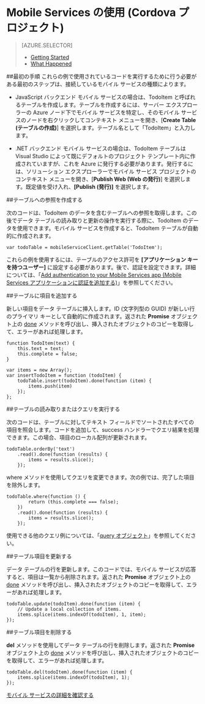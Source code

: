 <properties 
	pageTitle="Cordova モバイル サービス プロジェクトの概要 (Visual Studio 接続済みサービス)" 
	description="Visual Studio 接続済みサービスを使用して Azure Mobile Services に Cordova プロジェクトを接続した後の最初の手順について説明します。" 
	services="mobile-services" 
	documentationCenter="" 
	authors="TomArcher" 
	manager="douge" 
	editor=""/>

<tags 
	ms.service="mobile-services" 
	ms.workload="mobile" 
	ms.tgt_pltfrm="vs-getting-started" 
	ms.devlang="multiple" 
	ms.topic="article" 
	ms.date="09/17/2015" 
	ms.author="tarcher"/>

# Mobile Services の使用 (Cordova プロジェクト)

> [AZURE.SELECTOR]
> - [Getting Started](vs-mobile-services-cordova-getting-started.md)
> - [What Happened](vs-mobile-services-cordova-what-happened.md)

##最初の手順
これらの例で使用されているコードを実行するために行う必要がある最初のステップは、接続しているモバイル サービスの種類によります。

- JavaScript バックエンド モバイル サービスの場合は、TodoItem と呼ばれるテーブルを作成します。テーブルを作成するには、サーバー エクスプローラーの Azure ノード下でモバイル サービスを特定し、そのモバイル サービスのノードを右クリックしてコンテキスト メニューを開き、[**Create Table (テーブルの作成)**] を選択します。テーブル名として「TodoItem」と入力します。

- .NET バックエンド モバイル サービスの場合は、TodoItem テーブルは Visual Studio によって既にデフォルトのプロジェクト テンプレート内に作成されていますが、これを Azure に発行する必要があります。発行するには、ソリューション エクスプローラーでモバイル サービス プロジェクトのコンテキスト メニューを開き、[**Publish Web (Web の発行)**] を選択します。既定値を受け入れ、**[Publish (発行)]** を選択します。



##テーブルへの参照を作成する

次のコードは、TodoItem のデータを含むテーブルへの参照を取得します。この後でデータ テーブルの読み取りと更新の操作を実行する際に、TodoItem のデータを使用できます。モバイル サービスを作成すると、TodoItem テーブルが自動的に作成されます。

    var todoTable = mobileServiceClient.getTable('TodoItem');

これらの例を使用するには、テーブルのアクセス許可を **[アプリケーション キーを持つユーザー]** に設定する必要があります。後で、認証を設定できます。詳細については、「[Add authentication to your Mobile Services app (Mobile Services アプリケーションに認証を追加する)](mobile-services-html-get-started-users.md)」を参照してください。

##テーブルに項目を追加する

新しい項目をデータ テーブルに挿入します。ID (文字列型の GUID) が新しい行のプライマリ キーとして自動的に作成されます。返された **Promise** オブジェクト上の [done](https://msdn.microsoft.com/library/dn802826.aspx) メソッドを呼び出し、挿入されたオブジェクトのコピーを取得して、エラーがあれば処理します。

    function TodoItem(text) {
        this.text = text;
        this.complete = false;
    }
    
    var items = new Array();
    var insertTodoItem = function (todoItem) {
        todoTable.insert(todoItem).done(function (item) {
            items.push(item)
        });
    };

##テーブルの読み取りまたはクエリを実行する

次のコードは、テーブルに対してテキスト フィールドでソートされたすべての項目を照会します。コードを追加して、success ハンドラーでクエリ結果を処理できます。この場合、項目のローカル配列が更新されます。

    todoTable.orderBy('text')
        .read().done(function (results) {
            items = results.slice();
        });

where メソッドを使用してクエリを変更できます。次の例では、完了した項目を除外します。

    todoTable.where(function () {
            return (this.complete === false);
        })
        .read().done(function (results) {
            items = results.slice();
        });

使用できる他のクエリ例については、「[query オブジェクト](http://msdn.microsoft.com/library/azure/jj613353.aspx)」を参照してください。

##テーブル項目を更新する

データ テーブルの行を更新します。このコードでは、モバイル サービスが応答すると、項目は一覧から削除されます。返された **Promise** オブジェクト上の [done](https://msdn.microsoft.com/library/dn802826.aspx) メソッドを呼び出し、挿入されたオブジェクトのコピーを取得して、エラーがあれば処理します。

    todoTable.update(todoItem).done(function (item) {
        // Update a local collection of items.
        items.splice(items.indexOf(todoItem), 1, item);
    });

##テーブル項目を削除する

**del** メソッドを使用してデータ テーブルの行を削除します。返された **Promise** オブジェクト上の [done](https://msdn.microsoft.com/library/dn802826.aspx) メソッドを呼び出し、挿入されたオブジェクトのコピーを取得して、エラーがあれば処理します。

    todoTable.del(todoItem).done(function (item) {
        items.splice(items.indexOf(todoItem), 1);
    });

[モバイル サービスの詳細を確認する](http://azure.microsoft.com/documentation/services/mobile-services/)

<!---HONumber=Nov15_HO3-->